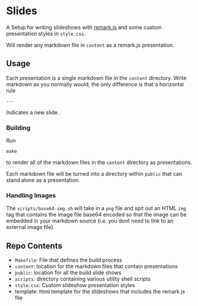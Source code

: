 # Slides

A Setup for writing slideshows with [remark.js](https://remarkjs.com/) and some
custom presentation styles in `style.css`.

Will render any markdown file in `content` as a remark.js presentation.

## Usage

Each presentation is a single markdown file in the `content` directory. Write
markdown as you normally would; the only difference is that a horizontal rule

```
---
```

Indicates a new slide.

### Building

Run

```
make
```

to render all of the markdown files in the `content` directory as presentations.

Each markdown file will be turned into a directory within `public` that can
stand alone as a presentation.

### Handling Images

The `scripts/base64-img.sh` will take in a `png` file and spit out an HTML `img`
tag that contains the image file base64 encoded so that the image can be
embedded in your markdown source (i.e. you dont need to link to an external
image file).

## Repo Contents

- `Makefile`: File that defines the build process
- `content`: location for the markdown files that contain presentations
- `public`: location for all the build slide shows
- `scripts`: directory containing various utility shell scripts
- `style.css`: Custom slideshow presentation styles
- template: html template for the slideshows that includes the remark js file
